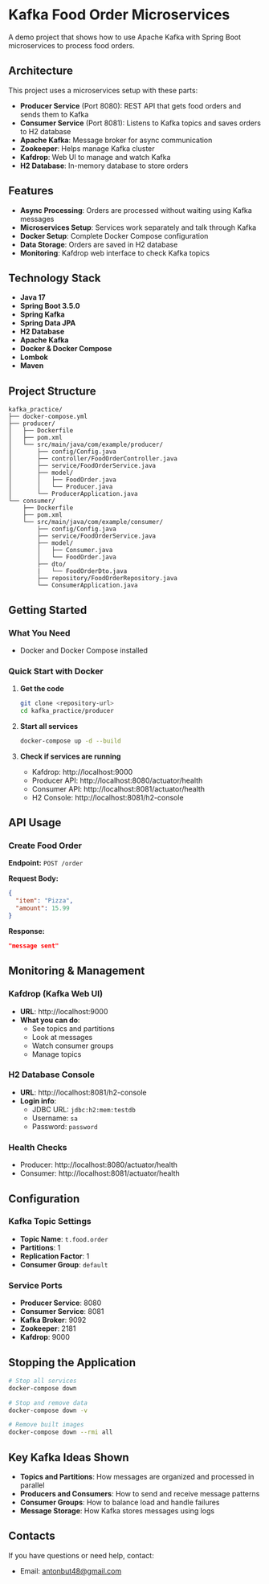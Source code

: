 # Kafka Food Order Microservices

A demo project that shows how to use Apache Kafka with Spring Boot microservices to process food orders.

## Architecture

This project uses a microservices setup with these parts:

- **Producer Service** (Port 8080): REST API that gets food orders and sends them to Kafka
- **Consumer Service** (Port 8081): Listens to Kafka topics and saves orders to H2 database
- **Apache Kafka**: Message broker for async communication
- **Zookeeper**: Helps manage Kafka cluster
- **Kafdrop**: Web UI to manage and watch Kafka
- **H2 Database**: In-memory database to store orders

## Features

- **Async Processing**: Orders are processed without waiting using Kafka messages
- **Microservices Setup**: Services work separately and talk through Kafka
- **Docker Setup**: Complete Docker Compose configuration
- **Data Storage**: Orders are saved in H2 database
- **Monitoring**: Kafdrop web interface to check Kafka topics

## Technology Stack

- **Java 17**
- **Spring Boot 3.5.0**
- **Spring Kafka**
- **Spring Data JPA**
- **H2 Database**
- **Apache Kafka**
- **Docker & Docker Compose**
- **Lombok**
- **Maven**

## Project Structure

```
kafka_practice/
├── docker-compose.yml
├── producer/
│   ├── Dockerfile
│   ├── pom.xml
│   └── src/main/java/com/example/producer/
│       ├── config/Config.java
│       ├── controller/FoodOrderController.java
│       ├── service/FoodOrderService.java
│       ├── model/
│       │   ├── FoodOrder.java
│       │   └── Producer.java
│       └── ProducerApplication.java
└── consumer/
    ├── Dockerfile
    ├── pom.xml
    └── src/main/java/com/example/consumer/
        ├── config/Config.java
        ├── service/FoodOrderService.java
        ├── model/
        │   ├── Consumer.java
        │   └── FoodOrder.java 
        ├── dto/
        |   └── FoodOrderDto.java
        ├── repository/FoodOrderRepository.java
        └── ConsumerApplication.java
```

## Getting Started

### What You Need

- Docker and Docker Compose installed

### Quick Start with Docker

1. **Get the code**
   ```bash
   git clone <repository-url>
   cd kafka_practice/producer
   ```

2. **Start all services**
   ```bash
   docker-compose up -d --build
   ```

3. **Check if services are running**
    - Kafdrop: http://localhost:9000
    - Producer API: http://localhost:8080/actuator/health
    - Consumer API: http://localhost:8081/actuator/health
    - H2 Console: http://localhost:8081/h2-console

## API Usage

### Create Food Order

**Endpoint:** `POST /order`

**Request Body:**
```json
{
  "item": "Pizza",
  "amount": 15.99
}
```

**Response:**
```json
"message sent"
```

## Monitoring & Management

### Kafdrop (Kafka Web UI)
- **URL**: http://localhost:9000
- **What you can do**:
    - See topics and partitions
    - Look at messages
    - Watch consumer groups
    - Manage topics

### H2 Database Console
- **URL**: http://localhost:8081/h2-console
- **Login info**:
    - JDBC URL: `jdbc:h2:mem:testdb`
    - Username: `sa`
    - Password: `password`

### Health Checks
- Producer: http://localhost:8080/actuator/health
- Consumer: http://localhost:8081/actuator/health

## Configuration

### Kafka Topic Settings
- **Topic Name**: `t.food.order`
- **Partitions**: 1
- **Replication Factor**: 1
- **Consumer Group**: `default`

### Service Ports
- **Producer Service**: 8080
- **Consumer Service**: 8081
- **Kafka Broker**: 9092
- **Zookeeper**: 2181
- **Kafdrop**: 9000

## Stopping the Application

```bash
# Stop all services
docker-compose down

# Stop and remove data
docker-compose down -v

# Remove built images
docker-compose down --rmi all
```

## Key Kafka Ideas Shown

- **Topics and Partitions**: How messages are organized and processed in parallel
- **Producers and Consumers**: How to send and receive message patterns
- **Consumer Groups**: How to balance load and handle failures
- **Message Storage**: How Kafka stores messages using logs

## Contacts

If you have questions or need help, contact:

* Email: [antonbut48@gmail.com](mailto:antonbut48@gmail.com)